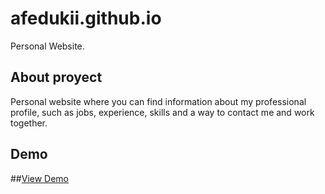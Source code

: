 # afedukii.github.io
Personal Website.

## About proyect
Personal website where you can find information about my professional profile, such as jobs, experience, skills and a way to contact me and work together.

## Demo
##[View Demo](https://afedukii.github.io/)

